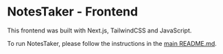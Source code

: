 # NotesTaker - Frontend

This frontend was built with Next.js, TailwindCSS and JavaScript.

To run NotesTaker, please follow the instructions in the [main README.md](../README.md).
